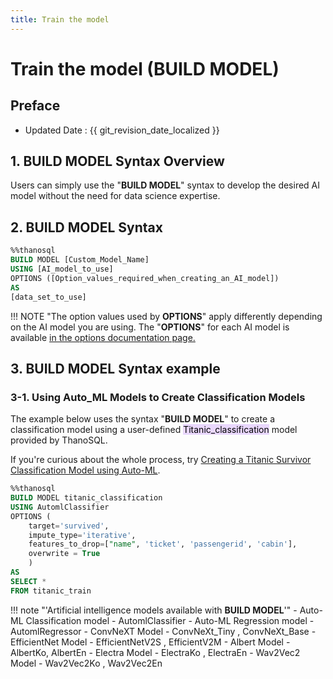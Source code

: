```yaml
---
title: Train the model
---
```


# **Train the model (BUILD MODEL)**

## Preface

- Updated Date : {{ git_revision_date_localized }}

## **1. BUILD MODEL Syntax Overview**

Users can simply use the "**BUILD MODEL**" syntax to develop the desired AI model without the need for data science expertise.

## **2. BUILD MODEL Syntax**

```sql
%%thanosql
BUILD MODEL [Custom_Model_Name]
USING [AI_model_to_use]
OPTIONS ([Option_values_​​required_when_creating_an_AI_model])
AS
[data_set_to_use]

```

!!! NOTE
"The option values used by **OPTIONS**" apply differently depending on the AI model you are using. The "**OPTIONS**" for each AI model is available [in the options documentation page.](/how-to_guides/modelling/OPTIONS/)

## **3. BUILD MODEL Syntax example**

### **3-1. Using Auto_ML Models to Create Classification Models**

The example below uses the syntax "**BUILD MODEL**" to create a classification model using a user-defined <mark style="background-color:#E9D7FD ">Titanic_classification</mark> model provided by ThanoSQL.

If you're curious about the whole process, try [Creating a Titanic Survivor Classification Model using Auto-ML](/tutorials/thanosql_ml/classification/automl_classification/).

```sql
%%thanosql
BUILD MODEL titanic_classification
USING AutomlClassifier
OPTIONS (
    target='survived',
    impute_type='iterative',
    features_to_drop=["name", 'ticket', 'passengerid', 'cabin'],
    overwrite = True
    )
AS
SELECT *
FROM titanic_train
```

!!! note "'Artificial intelligence models available with **BUILD MODEL**'" - Auto-ML Classification model - AutomlClassifier - Auto-ML Regression model - AutomlRegressor - ConvNeXT Model - ConvNeXt_Tiny , ConvNeXt_Base - EfficientNet Model - EfficientNetV2S , EfficientV2M - Albert Model - AlbertKo, AlbertEn - Electra Model - ElectraKo , ElectraEn - Wav2Vec2 Model - Wav2Vec2Ko , Wav2Vec2En
